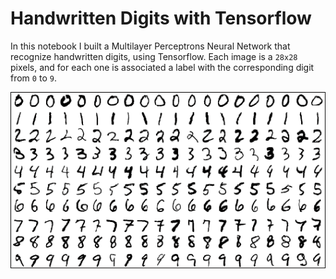 # Handwritten Digits with Tensorflow
In this notebook I built a Multilayer Perceptrons Neural Network that recognize handwritten digits, using Tensorflow.
Each image is a `28x28` pixels, and for each one is associated a label with the corresponding digit from `0` to `9`.  

  ![MNIST DATASET](/Mnist-database-hand-written-digits.png)
